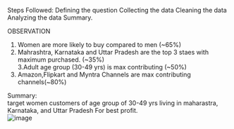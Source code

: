 Steps Followed:
Defining the question
Collecting the data
Cleaning the data
Analyzing the data
Summary.


OBSERVATION																																												
1. Women are more likely to buy compared to men (~65%)																						
2. Mahrashtra,  Karnataka and Uttar Pradesh are the top 3 staes with maximum purchased. (~35%)																						
3.Adult age group (30-49 yrs) is max contributing (~50%)																						
4. Amazon,Flipkart and Myntra Channels are max contributing channels(~80%)																						
																						
Summary:																						
target women customers of age group of 30-49 yrs living in maharastra, Karnataka, and Uttar Pradesh For best profit.																						
![image](https://github.com/cicada-dev05/Vrinda-Store-2022-Analysis/assets/72548837/a813018b-a083-492f-a1cc-97b1e25dbce6)
